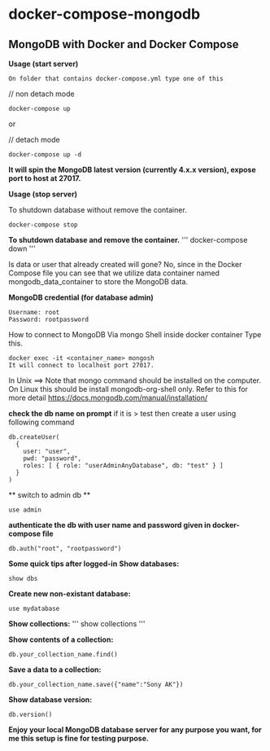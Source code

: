 # docker-compose-mongodb
## MongoDB with Docker and Docker Compose

**Usage (start server)**
```
On folder that contains docker-compose.yml type one of this
```

// non detach mode

```
docker-compose up
```

or

// detach mode

```
docker-compose up -d
```
**It will spin the MongoDB latest version (currently 4.x.x version), expose port to host at 27017.**

**Usage (stop server)**

To shutdown database without remove the container.
```
docker-compose stop
```

**To shutdown database and remove the container.**
'''
docker-compose down
'''

Is data or user that already created will gone? No, since in the Docker Compose file you can see that we utilize data container named mongodb_data_container to store the MongoDB data.

**MongoDB credential (for database admin)**
```
Username: root
Password: rootpassword
```


How to connect to MongoDB
Via mongo Shell inside docker container
Type this.
```
docker exec -it <container_name> mongosh
It will connect to localhost port 27017.
```

In Unix ==> Note that mongo command should be installed on the computer. On Linux this should be install mongodb-org-shell only. Refer to this for more detail https://docs.mongodb.com/manual/installation/

**check the db name on prompt**
if it is > test then create a user using following command
```
db.createUser(
  {
    user: "user",
    pwd: "password",
    roles: [ { role: "userAdminAnyDatabase", db: "test" } ]
  }
)
```
** switch to admin db **
```
use admin
```

**authenticate the db with user name and password given in docker-compose file**
```
db.auth("root", "rootpassword")
```

**Some quick tips after logged-in**
**Show databases:**
```
show dbs
```

**Create new non-existant database:**
```
use mydatabase
```

**Show collections:**
'''
show collections
'''

**Show contents of a collection:**
```
db.your_collection_name.find()
```

**Save a data to a collection:**
```
db.your_collection_name.save({"name":"Sony AK"})
```
**Show database version:**
```
db.version()
```

**Enjoy your local MongoDB database server for any purpose you want, for me this setup is fine for testing purpose.**